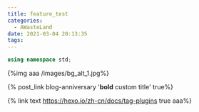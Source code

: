 ```yaml
---
title: feature_test
categories:
  - AWasteLand
date: 2021-03-04 20:13:35
tags:
---
```


``` cpp hello
using namespace std;
```

{%img aaa /images/bg_alt_1.jpg%}

{% post_link blog-anniversary  '<b>bold</b> custom title' true%}

<!-- more -->

{% link text https://hexo.io/zh-cn/docs/tag-plugins true aaa%}

